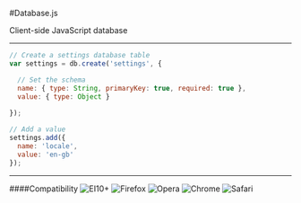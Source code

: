 #Database.js

Client-side JavaScript database

----------------

```javascript
// Create a settings database table
var settings = db.create('settings', {

  // Set the schema
  name: { type: String, primaryKey: true, required: true },
  value: { type: Object }
  
});

// Add a value
settings.add({
  name: 'locale',
  value: 'en-gb'
});
```

--------------

####Compatibility
<img src="http://www.w3schools.com/images/compatible_ie.gif" title="EI10+" /> 
<img src="http://www.w3schools.com/images/compatible_firefox.gif" title="Firefox" /> 
<img src="http://www.w3schools.com/images/compatible_opera.gif" title="Opera" /> 
<img src="http://www.w3schools.com/images/compatible_chrome.gif" title="Chrome" /> 
<img src="http://www.w3schools.com/images/compatible_safari.gif" title="Safari" />
